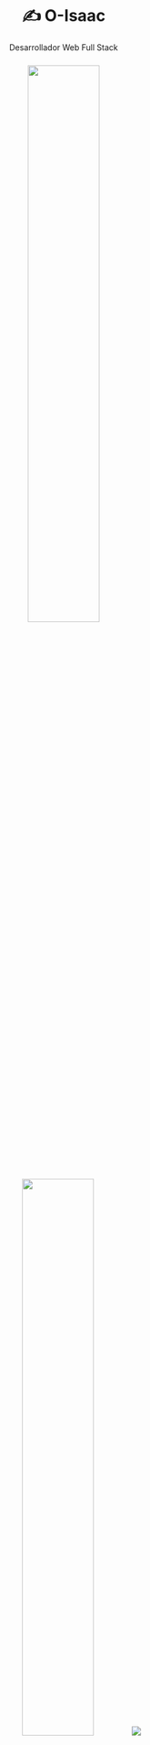 <h1 align="center">✍ O-Isaac</h1>
<p  align="center">Desarrollador Web Full Stack</p>

###

<p align="center">
  <img height="50%" width="auto" src ="https://github-readme-stats.vercel.app/api?username=o-isaac&show_icons=true&count_private=true&hide_border=true&hide=issues,contribs&bg_color=00000000">
  <img height="50%" width="auto" src ="https://github-readme-stats.vercel.app/api/top-langs/?username=o-isaac&layout=compact&hide_border=true&bg_color=00000000&langs_count=6&hide=jupyter%20notebook,tex,css,php&exclude_repo=Pacman-AI">
  <img src ="https://github-readme-streak-stats.herokuapp.com?user=o-isaac&hide_border=true&background=FFFFFF00">
</p>


<p align="center">
  <a href="https://github.com/O-Isaac/FGO-Daily-Login">
    <img align="center" src="https://github-readme-stats.vercel.app/api/pin/?username=o-isaac&repo=FGO-Daily-Login" />
  </a>
  <a href="https://github.com/anuraghazra/anuraghazra.github.io">
    <img align="center" src="https://github-readme-stats.vercel.app/api/pin/?username=atlasacademy&repo=apps" />
  </a>
</p>

<br/>

<p align="center">
  <img src="https://github-profile-trophy.vercel.app/?username=O-isaac" alt="Trophys" />
</p>
